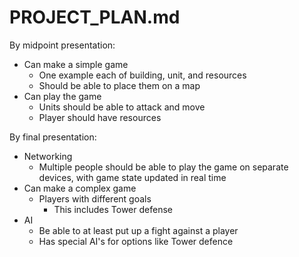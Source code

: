 PROJECT_PLAN.md
===


By midpoint presentation:
* Can make a simple game
    * One example each of building, unit, and resources
    * Should be able to place them on a map
* Can play the game
    * Units should be able to attack and move
    * Player should have resources

By final presentation:
* Networking
    * Multiple people should be able to play the game on separate devices, with game state updated in real time
* Can make a complex game
    * Players with different goals
        * This includes Tower defense
* AI
    * Be able to at least put up a fight against a player
    * Has special AI's for options like Tower defence